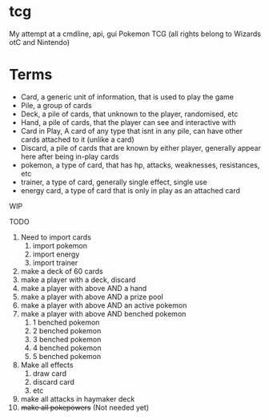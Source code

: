 # tcg
My attempt at a cmdline, api, gui Pokemon TCG (all rights belong to Wizards otC and Nintendo)

# Terms
- Card, a generic unit of information, that is used to play the game
- Pile, a group of cards
- Deck, a pile of cards, that unknown to the player, randomised, etc
- Hand, a pile of cards, that the player can see and interactive with
- Card in Play, A card of any type that isnt in any pile, can have other cards attached to it (unlike a card)
- Discard, a pile of cards that are known by either player, generally appear here after being in-play cards
- pokemon,  a type of card, that has hp, attacks, weaknesses, resistances, etc
- trainer, a type of card, generally single effect, single use
- energy card, a type of card that is only in play as an attached card

WIP

TODO
1. Need to import cards
   1. import pokemon
   2. import energy
   3. import trainer
3. make a deck of 60 cards
4. make a player with a deck, discard
5. make a player with above AND a hand
6. make a player with above AND a prize pool
7. make a player with above AND an active pokemon
8. make a player with above AND benched pokemon
   1. 1 benched pokemon
   2. 2 benched pokemon
   3. 3 benched pokemon
   4. 4 benched pokemon
   5. 5 benched pokemon
9. Make all effects
   1. draw card
   2. discard card
   3. etc
10. make all attacks in haymaker deck
11. ~~make all pokepowers~~ (Not needed yet)
